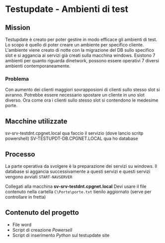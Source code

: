 # Testupdate - Ambienti di test

## Mission
Testupdate è creato per poter gestire in modo efficace gli ambienti di test.
Lo scopo è quello di poter creare un ambiente per specifico cliente.
L'ambiente viene creato di notte con la migrazione del DB sullo specifico slot e si aggancia ai servizi già creati sulla macchina windows.
Esistono 7 ambienti per quanto riguarda dinetwork, possono essere operativi 7 diversi ambienti contemporaneamente.

### Problema
Con aumento dei clienti maggiori sovrapposioni di clienti sullo stesso slot si avranno. Potrebbe essere necessario spostare un cliente in uno slot diverso.
Ora come ora i clienti sullo stesso slot si contendono le medesime porte.

## Macchine utilizzate
sv-srv-testdnt.cpgnet.local qua faccio il servizio (dove lancio scritp powershell)
SV-TESTUPDT-DB.CPGNET.LOCAL qua ho database

## Processo
La parte operativa da svolgere è la preparazione dei servizi su windows. Il database si aggancia successivamente a questi servizi e questi servizi vengono avviati ```START-NAVSERVER```

Collegati alla macchina
__sv-srv-testdnt.cpgnet.local__
Devi usare il file contenuto nella cartella ```C\Porte\porte.txt``` tienilo aggiornato (serve per controllare in fretta)

## Contenuto del progetto
- File word
- Script di creazione _Powersell_
- Script di inserimento _Python_ sul testupdate site 



